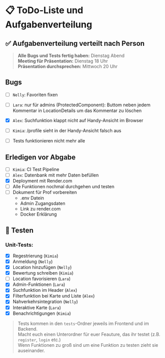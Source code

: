 # 📋 ToDo-Liste und Aufgabenverteilung

## ✅ Aufgabenverteilung verteilt nach Person

> **Alle Bugs und Tests fertig haben:** Dienstag Abend<br> **Meeting für Präsentation:** Dienstag 18 Uhr <br> **Präsentation durchsprechen:** Mittwoch 20 Uhr

## Bugs

- [ ] `Nelly`: Favoriten fixen

- [ ] `Lara`: nur für admins (ProtectedComponent): Buttom neben jedem Kommentar in LocationDetails um das Kommentar zu löschen
- [x] `Alex`: Suchfunktion klappt nicht auf Handy-Ansicht im Browser
- [ ] `Kimia`: /profile sieht in der Handy-Ansicht falsch aus
- [ ] Tests funktionieren nicht mehr alle

## Erledigen vor Abgabe

- [ ] `Kimia`: CI Test Pipeline
- [ ] `Alex`: Datenbank mit mehr Daten befüllen
- [x] Deployment mit Render.com
- [ ] Alle Funktionen nochmal durchgehen und testen
- [ ] Dokument für Prof vorbereiten
  - .env Datein
  - Admin Zugangsdaten
  - Link zu render.com
  - Docker Erklärung

## 🧪 Testen

### Unit-Tests:

- [x] Regestrierung (`Kimia`)
- [x] Anmeldung (`Nelly`)
- [x] Location hinzufügen (`Nelly`)
- [x] Bewertung schreiben (`Kimia`)
- [ ] Location favorisieren (`Lara`)
- [x] Admin-Funktionen (`Lara`)
- [x] Suchfunktion im Header (`Alex`)
- [x] Filterfunktion bei Karte und Liste (`Alex`)
- [x] Nahverkehrsintegration (`Nelly`)
- [x] Interaktive Karte (`Lara`)
- [x] Benachrichtigungen (`Kimia`)

> Tests kommen in den `tests`-Ordner jeweils im Frontend und im Backend.<br>
> Macht euch einen Unterordner für euer Feauture, das ihr testet (z.B. `register`, `login` etc.) <br>
> Wenn Funktionen zu groß sind um eine Funktion zu testen zieht sie auseinander. <br>
